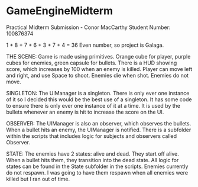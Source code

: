 # GameEngineMidterm

Practical Midterm Submission - Conor MacCarthy
Student Number: 100876374

1 + 8 + 7 + 6 + 3 + 7 + 4 = 36
Even number, so project is Galaga.


THE SCENE:
Game is made using primitives. Orange cube for player, purple cubes for enemies, green capsule for bullets. There is a HUD showing score, which increases by 100 when an enemy is killed.
Player can move left and right, and use Space to shoot. Enemies die when shot. Enemies do not move.


SINGLETON:
The UIManager is a singleton. There is only ever one instance of it so I decided this would be the best use of a singleton. It has some code to ensure there is only ever one instance of it at a time. It is used by the bullets whenever an enemy is hit to increase the score on the UI.

OBSERVER:
The UIManager is also an observer, which observes the bullets. When a bullet hits an enemy, the UIManager is notified. There is a subfolder within the scripts that includes logic for subjects and observers called Observer.

STATE:
The enemies have 2 states: alive and dead. They start off alive. When a bullet hits them, they transition into the dead state. All logic for states can be found in the State subfolder in the scripts. Enemies currently do not respawn. I was going to have them respawn when all enemies were killed but I ran out of time.
